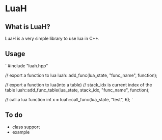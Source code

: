 LuaH
=============

What is LuaH?
-------------
LuaH is a very simple library to use lua in C++.

Usage
-------------
`
#include "luah.hpp"

// export a function to lua
luah::add_func(lua_state, "func_name", function);

// export a function to lua(into a table)
// stack_idx is current index of the table
luah::add_func_table(lua_state, stack_idx, "func_name", function);

// call a lua function
int x = luah::call_func<int>(lua_state, "test", 6);
`

To do
----------------
- class support
- example
